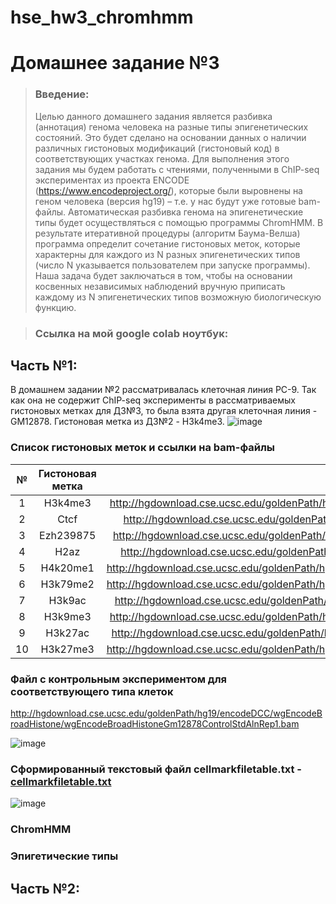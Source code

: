# hse_hw3_chromhmm

# Домашнее задание №3

> ### Введение:
>
>Целью данного домашнего задания является разбивка (аннотация) генома человека на разные типы эпигенетических состояний. Это будет сделано на основании данных о наличии различных гистоновых модификаций (гистоновый код) в соответствующих участках генома. Для выполнения этого задания мы будем работать с чтениями, полученными в ChIP-seq экспериментах из проекта ENCODE (https://www.encodeproject.org/), которые были выровнены на геном человека (версия hg19) – т.е. у нас будут уже готовые bam-файлы. Автоматическая разбивка генома на эпигенетические типы будет осуществляться с помощью программы ChromHMM. В результате итеративной процедуры (алгоритм Баума-Велша) программа определит сочетание гистоновых меток, которые характерны для каждого из N разных эпигенетических типов (число N указывается пользователем при запуске программы). Наша задача будет заключаться в том, чтобы на основании косвенных независимых наблюдений вручную приписать каждому из N эпигенетических типов возможную биологическую функцию.

> ### Ссылка на мой google colab ноутбук: 

## Часть №1:

В домашнем задании №2 рассматривалась клеточная линия PC-9. Так как она не содержит ChIP-seq эксперименты в рассматриваемых гистоновых метках для ДЗ№3, то была взята другая клеточная линия - GM12878. Гистоновая метка из ДЗ№2 - H3k4me3.
![image](https://user-images.githubusercontent.com/59726719/160252289-dc8f14b0-73a2-4411-8f83-4e502da2c20f.png)

### Список гистоновых меток и ссылки на bam-файлы
| № | Гистоновая метка | Ссылка на bam-файл |
|:-:|:----------------:|:------------------:|
| 1 |H3k4me3|http://hgdownload.cse.ucsc.edu/goldenPath/hg19/encodeDCC/wgEncodeBroadHistone/wgEncodeBroadHistoneGm12878H3k4me3StdAlnRep1.bam|
| 2 |Ctcf|http://hgdownload.cse.ucsc.edu/goldenPath/hg19/encodeDCC/wgEncodeBroadHistone/wgEncodeBroadHistoneGm12878CtcfStdAlnRep1.bam|
| 3 |Ezh239875|http://hgdownload.cse.ucsc.edu/goldenPath/hg19/encodeDCC/wgEncodeBroadHistone/wgEncodeBroadHistoneGm12878Ezh239875AlnRep1.bam|
| 4 |H2az|http://hgdownload.cse.ucsc.edu/goldenPath/hg19/encodeDCC/wgEncodeBroadHistone/wgEncodeBroadHistoneGm12878H2azStdAlnRep1.bam|
| 5 |H4k20me1|http://hgdownload.cse.ucsc.edu/goldenPath/hg19/encodeDCC/wgEncodeBroadHistone/wgEncodeBroadHistoneGm12878H4k20me1StdAlnRep1.bam|
| 6 |H3k79me2|http://hgdownload.cse.ucsc.edu/goldenPath/hg19/encodeDCC/wgEncodeBroadHistone/wgEncodeBroadHistoneGm12878H3k79me2StdAlnRep1.bam|
| 7 |H3k9ac|http://hgdownload.cse.ucsc.edu/goldenPath/hg19/encodeDCC/wgEncodeBroadHistone/wgEncodeBroadHistoneGm12878H3k9acStdAlnRep1.bam|
| 8 |H3k9me3|http://hgdownload.cse.ucsc.edu/goldenPath/hg19/encodeDCC/wgEncodeBroadHistone/wgEncodeBroadHistoneGm12878H3k9me3StdAlnRep1.bam|
| 9 |H3k27ac|http://hgdownload.cse.ucsc.edu/goldenPath/hg19/encodeDCC/wgEncodeBroadHistone/wgEncodeBroadHistoneGm12878H3k27acStdAlnRep1.bam|
| 10 |H3k27me3|http://hgdownload.cse.ucsc.edu/goldenPath/hg19/encodeDCC/wgEncodeBroadHistone/wgEncodeBroadHistoneGm12878H3k27me3StdAlnRep1.bam|

### Файл с контрольным экспериментом для соответствующего типа клеток 

http://hgdownload.cse.ucsc.edu/goldenPath/hg19/encodeDCC/wgEncodeBroadHistone/wgEncodeBroadHistoneGm12878ControlStdAlnRep1.bam

![image](https://user-images.githubusercontent.com/59726719/160252726-46ddbcfa-521e-4703-a22f-330b6d4fe581.png)


### Сформированный текстовый файл cellmarkfiletable.txt - [cellmarkfiletable.txt](https://github.com/galkinamariia/hse_hw3_chromhmm/blob/main/cellmarkfiletable.txt)

![image](https://user-images.githubusercontent.com/59726719/160255399-45d26043-16d6-4ff2-8a4d-14b9ee16014b.png)


### ChromHMM

### Эпигетические типы

## Часть №2:
